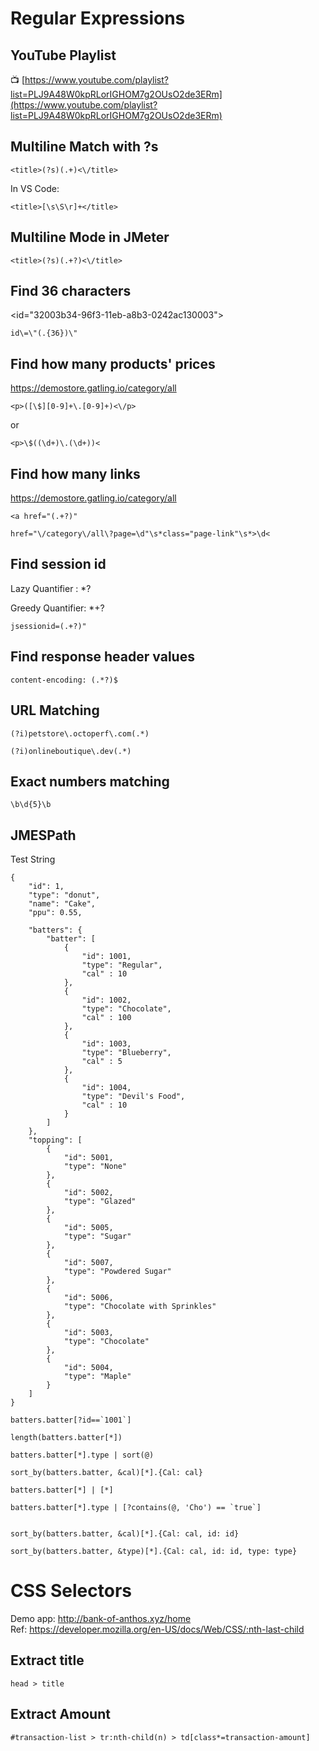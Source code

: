 # Regular Expressions

## YouTube Playlist

📺 [https://www.youtube.com/playlist?list=PLJ9A48W0kpRLorIGHOM7g2OUsO2de3ERm](https://www.youtube.com/playlist?list=PLJ9A48W0kpRLorIGHOM7g2OUsO2de3ERm)

## Multiline Match with ?s

```
<title>(?s)(.+)<\/title>
```
In VS Code:  

```
<title>[\s\S\r]+</title>
```

## Multiline Mode in JMeter

```
<title>(?s)(.+?)<\/title>
```

## Find 36 characters

<id="32003b34-96f3-11eb-a8b3-0242ac130003">

```
id\=\"(.{36})\"
```

## Find how many products' prices

https://demostore.gatling.io/category/all  

```
<p>([\$][0-9]+\.[0-9]+)<\/p>
```
or
```
<p>\$((\d+)\.(\d+))<
```

## Find how many links

https://demostore.gatling.io/category/all

```
<a href="(.+?)"
```

```
href="\/category\/all\?page=\d"\s*class="page-link"\s*>\d<
```

## Find session id 

Lazy Quantifier : *?

Greedy Quantifier: *+?

```
jsessionid=(.+?)"
```

## Find response header values

```
content-encoding: (.*?)$
```

## URL Matching

```
(?i)petstore\.octoperf\.com(.*)
```

```
(?i)onlineboutique\.dev(.*)
```

## Exact numbers matching

```
\b\d{5}\b
```
## JMESPath

Test String
```
{
    "id": 1,
    "type": "donut",
    "name": "Cake",
    "ppu": 0.55,

    "batters": {
        "batter": [
            {
                "id": 1001,
                "type": "Regular",
                "cal" : 10
            },
            {
                "id": 1002,
                "type": "Chocolate",
                "cal" : 100
            },
            {
                "id": 1003,
                "type": "Blueberry",
                "cal" : 5
            },
            {
                "id": 1004,
                "type": "Devil's Food",
                "cal" : 10
            }
        ]
    },
    "topping": [
        {
            "id": 5001,
            "type": "None"
        },
        {
            "id": 5002,
            "type": "Glazed"
        },
        {
            "id": 5005,
            "type": "Sugar"
        },
        {
            "id": 5007,
            "type": "Powdered Sugar"
        },
        {
            "id": 5006,
            "type": "Chocolate with Sprinkles"
        },
        {
            "id": 5003,
            "type": "Chocolate"
        },
        {
            "id": 5004,
            "type": "Maple"
        }
    ]
}
```

```
batters.batter[?id==`1001`]

length(batters.batter[*])

batters.batter[*].type | sort(@)

sort_by(batters.batter, &cal)[*].{Cal: cal}

batters.batter[*] | [*]

batters.batter[*].type | [?contains(@, 'Cho') == `true`]


sort_by(batters.batter, &cal)[*].{Cal: cal, id: id}

sort_by(batters.batter, &type)[*].{Cal: cal, id: id, type: type}
```

# CSS Selectors

Demo app: http://bank-of-anthos.xyz/home  
Ref: https://developer.mozilla.org/en-US/docs/Web/CSS/:nth-last-child

## Extract title
```
head > title
```

## Extract Amount
```
#transaction-list > tr:nth-child(n) > td[class*=transaction-amount]
```
